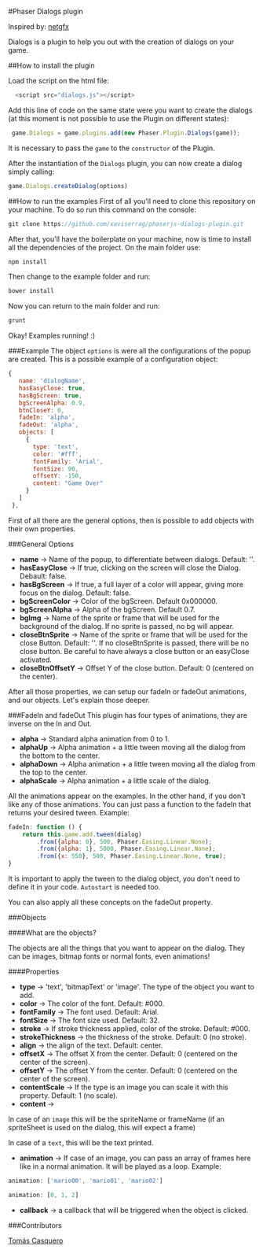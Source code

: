 #Phaser Dialogs plugin

Inspired by:
[netgfx](https://github.com/netgfx/phaser_modals)

Dialogs is a plugin to help you out with the creation of dialogs on your game.

##How to install the plugin

Load the script on the html file:
```javascript
  <script src="dialogs.js"></script>
```

Add this line of code on the same state were you want to create the dialogs (at this moment is
not possible to use the Plugin on different states):
```javascript
 game.Dialogs = game.plugins.add(new Phaser.Plugin.Dialogs(game));
```

It is necessary to pass the `game` to the `constructor` of the Plugin.

After the instantiation of the `Dialogs` plugin, you can now create a dialog simply calling:
 ```javascript
 game.Dialogs.createDialog(options)
 ```

##How to run the examples
 First of all you'll need to clone this repository on your machine. To do so run this
 command on the console:
 ```javascript
 git clone https://github.com/xaviserrag/phaserjs-dialogs-plugin.git
 ```
 After that, you'll have the boilerplate on your machine, now is time to install all
 the dependencies of the project. On the main folder use:
 
 ```javascript
 npm install
 ```
 
 Then change to the example folder and run:
 
 ```javascript
 bower install
 ```
 
 Now you can return to the main folder and run:
 ```javascript
 grunt
 ```
 
 Okay! Examples running! :) 
 
###Example
The object `options` is were all the configurations of the popup are created. This is a possible example
of a configuration object:
 ```javascript
{
    name: 'dialogName',
    hasEasyClose: true,
    hasBgScreen: true,
    bgScreenAlpha: 0.9,
    btnCloseY: 0,
    fadeIn: 'alpha',
    fadeOut: 'alpha',
    objects: [
      {
        type: 'text',
        color: '#fff',
        fontFamily: 'Arial',
        fontSize: 90,
        offsetY: -150,
        content: "Game Over"
      }
    ]
  },
 ```

First of all there are the general options, then is possible to add objects with their own properties.

###General Options
* <b>name</b> -> Name of the popup, to differentiate between dialogs. Default: ''.
* <b>hasEasyClose</b> -> If true, clicking on the screen will close the Dialog. Debault: false.
* <b>hasBgScreen</b> -> If true, a full layer of a color will appear, giving more focus on the 
dialog. Default: false.
* <b>bgScreenColor</b> -> Color of the bgScreen. Default 0x000000.
* <b>bgScreenAlpha</b> -> Alpha of the bgScreen. Default 0.7.
* <b>bgImg</b> -> Name of the sprite or frame that will be used for the background of the dialog.
 If no sprite is passed, no bg will appear.
* <b>closeBtnSprite</b> -> Name of the sprite or frame that will be used for the close Button. Default: ''.
If no closeBtnSprite is passed, there will be no close button. Be careful to have always a close button or an easyClose activated.
* <b>closeBtnOffsetY</b> -> Offset Y of the close button. Default: 0 (centered on the center).

After all those properties, we can setup our fadeIn or fadeOut animations, and our objects. Let's explain those deeper.

###FadeIn and fadeOut
This plugin has four types of animations, they are inverse on the In and Out.

* <b>alpha</b> -> Standard alpha animation from 0 to 1.
* <b>alphaUp</b> -> Alpha animation + a little tween moving all the dialog from the bottom to the center.
* <b>alphaDown</b> -> Alpha animation + a little tween moving all the dialog from the top to the center.
* <b>alphaScale</b> -> Alpha animation + a little scale of the dialog.

All the animations appear on the examples. In the other hand, if you don't like any of those animations.
You can just pass a function to the fadeIn that returns your desired tween.
Example:

```javascript
fadeIn: function () {
    return this.game.add.tween(dialog)
        .from({alpha: 0}, 500, Phaser.Easing.Linear.None);
        .from({alpha: 1}, 5000, Phaser.Easing.Linear.None);
        .from({x: 550}, 500, Phaser.Easing.Linear.None, true);
}
```

It is important to apply the tween to the dialog object, you don't need to define it in your code.
`Autostart` is needed too.

You can also apply all these concepts on the fadeOut property.

###Objects

####What are the objects?

The objects are all the things that you want to appear on the dialog. They can be images, bitmap fonts or
normal fonts, even animations!

####Properties

* <b>type</b> -> 'text', 'bitmapText' or 'image'. The type of the object you want to add.
* <b>color</b> -> The color of the font. Default: #000. 
* <b>fontFamily</b> -> The font used. Default: Arial.
* <b>fontSize</b> -> The font size used. Default: 32.
* <b>stroke</b> -> If stroke thickness applied, color of the stroke. Default: #000.
* <b>strokeThickness</b> -> the thickness of the stroke. Default: 0 (no stroke).
* <b>align</b> -> the align of the text. Default: center.
* <b>offsetX</b> -> The offset X from the center. Default: 0 (centered on the center of the screen).
* <b>offsetY</b> -> The offset Y from the center. Default: 0 (centered on the center of the screen).
* <b>contentScale</b> -> If the type is an image you can scale it with this property. Default: 1 (no scale).
* <b>content</b> ->

In case of an `image` this will be the spriteName or frameName (if an spriteSheet is used on the dialog, this will expect a frame)

In case of a `text`, this will be the text printed.

* <b>animation</b> -> If case of an image, you can pass an array of frames here like in a normal animation.
 It will be played as a loop. Example: 
 
 ```javascript
 animation: ['mario00', 'mario01', 'mario02']

 animation: [0, 1, 2]
 ```

* <b> callback</b> -> a callback that will be triggered when the object is clicked.

###Contributors

[Tomás Casquero](https://github.com/tomcask)
